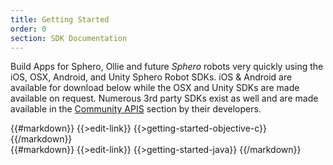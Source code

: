 ```yaml
---
title: Getting Started
order: 0
section: SDK Documentation
---
```


Build Apps for Sphero, Ollie and future *Sphero* robots very quickly using the iOS, OSX, Android, and Unity Sphero Robot SDKs.  iOS & Android are available for download below while the OSX and Unity SDKs are made available on request.  Numerous 3rd party SDKs exist as well and are made available in the [Community APIS](/javascript-sdk) section by their developers.

<div class="objective-c swift language-only" markdown="1">
{{#markdown}}
{{>edit-link}}
{{>getting-started-objective-c}}
{{/markdown}}
</div>

<div class="java language-only" markdown="1">
{{#markdown}}
{{>edit-link}}
{{>getting-started-java}}
{{/markdown}}	
</div>
